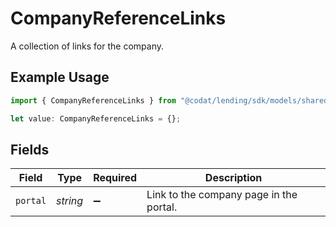 # CompanyReferenceLinks

A collection of links for the company.

## Example Usage

```typescript
import { CompanyReferenceLinks } from "@codat/lending/sdk/models/shared";

let value: CompanyReferenceLinks = {};
```

## Fields

| Field                                   | Type                                    | Required                                | Description                             |
| --------------------------------------- | --------------------------------------- | --------------------------------------- | --------------------------------------- |
| `portal`                                | *string*                                | :heavy_minus_sign:                      | Link to the company page in the portal. |